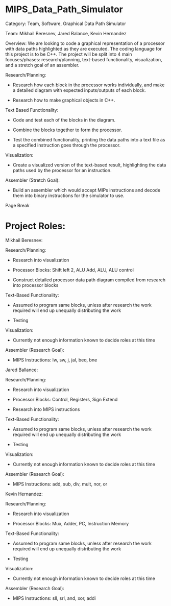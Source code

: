 # MIPS_Data_Path_Simulator
Category: Team, Software, Graphical Data Path Simulator 

Team: Mikhail Beresnev, Jared Balance, Kevin Hernandez 

Overview: We are looking to code a graphical representation of a processor with data paths highlighted as they are executed. The coding language for this project is to be C++. The project will be split into 4 main focuses/phases: research/planning, text-based functionality, visualization, and a stretch goal of an assembler.  

Research/Planning:  

- Research how each block in the processor works individually, and make a detailed diagram with expected inputs/outputs of each block. 

- Research how to make graphical objects in C++. 

Text Based Functionality: 

- Code and test each of the blocks in the diagram. 

- Combine the blocks together to form the processor. 

- Test the combined functionality, printing the data paths into a text file as a specified instruction goes through the processor. 

Visualization: 

- Create a visualized version of the text-based result, highlighting the data paths used by the processor for an instruction. 

Assembler (Stretch Goal): 

- Build an assembler which would accept MIPs instructions and decode them into binary instructions for the simulator to use. 

Page Break
 

# Project Roles: 

Mikhail Beresnev: 

Research/Planning: 

- Research into visualization 

- Processor Blocks: Shift left 2, ALU Add, ALU, ALU control 

- Construct detailed processor data path diagram compiled from research into processor blocks 

Text-Based Functionality: 

- Assumed to program same blocks, unless after research the work required will end up unequally distributing the work 

- Testing 

Visualization: 

- Currently not enough information known to decide roles at this time 

Assembler (Research Goal): 

- MIPS Instructions: lw, sw, j, jal, beq, bne 

Jared Ballance: 

Research/Planning: 

- Research into visualization 

- Processor Blocks: Control, Registers, Sign Extend 

- Research into MIPS instructions 

Text-Based Functionality: 

- Assumed to program same blocks, unless after research the work required will end up unequally distributing the work 

- Testing 

Visualization: 

- Currently not enough information known to decide roles at this time 

Assembler (Research Goal): 

- MIPS Instructions: add, sub, div, mult, nor, or 

Kevin Hernandez: 

Research/Planning: 

- Research into visualization 

- Processor Blocks: Mux, Adder, PC, Instruction Memory 

Text-Based Functionality: 

- Assumed to program same blocks, unless after research the work required will end up unequally distributing the work 

- Testing 

Visualization: 

- Currently not enough information known to decide roles at this time 

Assembler (Research Goal): 

- MIPS Instructions: sll, srl, and, xor, addi 
